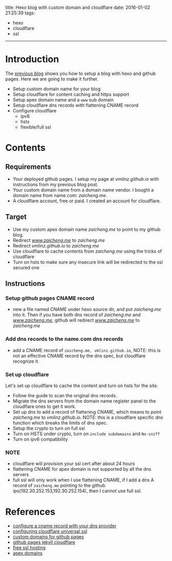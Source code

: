 title: Hexo blog with custom domain and cloudflare
date: 2016-01-02 21:25:39
tags:
  - hexo
  - cloudflare
  - ssl
---

# Introduction #

The [previous blog](https://zaicheng.me/2015/12/31/setup-a-blog-with-hexojs-and-travis/) shows you how to setup a blog with hexo and github pages. Here we are going to make it further.

* Setup custom domain name for your blog
* Setup cloudflare for content caching and https support
* Setup apex domain name and a `www` sub domain
* Setup cloudflare dns records with flattening CNAME record
* Configure cloudflare
  * ipv6
  * hsts
  * flexible/full ssl

<!--more-->

# Contents #

## Requirements ##

* Your deployed github pages. I setup my page at *vmlinz.github.io* with instructions from my previous blog post.
* Your custom domain name from a domain name vendor. I bought a domain name from name.com: *zaicheng.me*.
* A cloudflare account, free or paid. I created an account for cloudflare.

## Target ##

* Use my custom apex domain name *zaicheng.me* to point to my github blog.
* Redirect *www.zaicheng.me* to *zaicheng.me*
* Redirect *vmlinz.github.io* to *zaicheng.me*
* Use cloudflare to cache contents from *zaicheng.me* using the tricks of cloudflare
* Turn on hsts to make sure any insecure link will be redirected to the ssl secured one

## Instructions ##

### Setup github pages CNAME record ###

* new a file named CNAME under hexo source dir, and put *zaicheng.me* into it. Then if you have both dns record of *zaicheng.me* and *www.zaicheng.me*, github will redirect *www.zaicheng.me* to *zaicheng.me*

### Add dns records to the name.com dns records ###

* add a CNAME record of `zaicheng.me, vmlinz.github.io`, NOTE: this is not an effective CNAME record by the dns spec, but cloudflare recognize it.

### Set up cloudflare ###
Let's set up cloudflare to cache the content and turn on hsts for the site.

* Follow the guide to scan the original dns records.
* Migrate the dns servers from the domain name register panel to the cloudflare ones to get it work.
* Set up dns to add a record of flattening CNAME, which means to point *zaicheng.me* to *vmlinz.github.io*. NOTE: this is a cloudflare specific dns function which breaks the limits of dns spec.
* Setup the crypto to turn on full ssl
* Turn on HSTS under crypto, turn on `include subdomains` and `No-sniff`
* Turn on ipv6 compatibility

### NOTE ###

* cloudflare will provision your ssl cert after about 24 hours
* flattening CNAME for apex domain is not supported by all the dns servers
* full ssl will only work when I use flattening CNAME, if I add a dns A record of `zaicheng.me` pointing to the github ips(192.30.252.153,192.30.252.154), then I cannot use full ssl.

# References #

* [configure a cname record with your dns provider](https://help.github.com/articles/tips-for-configuring-a-cname-record-with-your-dns-provider/)
* [configuring cloudflare universal ssl](https://www.benburwell.com/posts/configuring-cloudflare-universal-ssl/)
* [custom domains for github pages](https://help.github.com/articles/about-custom-domains-for-github-pages-sites/)
* [github pages jekyll cloudflare](https://stirling.co/blog/github-pages-jekyll-cloudflare/)
* [free ssl hosting](http://blog.differential.com/free-ssl-hosting)
* [apex domains](https://devcenter.heroku.com/articles/apex-domains)

